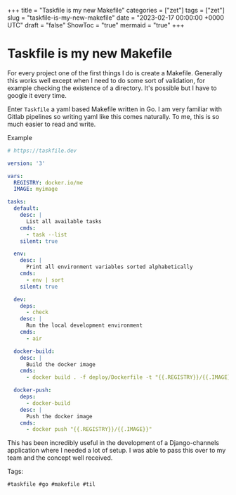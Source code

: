 +++
title = "Taskfile is my new Makefile"
categories = ["zet"]
tags = ["zet"]
slug = "taskfile-is-my-new-makefile"
date = "2023-02-17 00:00:00 +0000 UTC"
draft = "false"
ShowToc = "true"
mermaid = "true"
+++

# Taskfile is my new Makefile

For every project one of the first things I do is create a Makefile.
Generally this works well except when I need to do some sort of validation, for 
example checking the existence of a directory. It's possible but I have to
google it every time.

Enter `Taskfile` a yaml based Makefile written in Go. I am very familiar 
with Gitlab pipelines so writing yaml like this comes naturally. To me,
this is so much easier to read and write. 

Example

```yaml
# https://taskfile.dev

version: '3'

vars:
  REGISTRY: docker.io/me
  IMAGE: myimage

tasks:
  default:
    desc: |
      List all available tasks
    cmds:
      - task --list
    silent: true

  env:
    desc: |
      Print all environment variables sorted alphabetically
    cmds:
      - env | sort
    silent: true

  dev:
    deps:
      - check
    desc: |
      Run the local development environment
    cmds:
      - air

  docker-build:
    desc: |
      Build the docker image
    cmds:
      - docker build . -f deploy/Dockerfile -t "{{.REGISTRY}}/{{.IMAGE}}"

  docker-push:
    deps:
      - docker-build
    desc: |
      Push the docker image
    cmds:
      - docker push "{{.REGISTRY}}/{{.IMAGE}}"

```

This has been incredibly useful in the development of a Django-channels
application where I needed a lot of setup. I was able to pass this over
to my team and the concept well received.

Tags:

    #taskfile #go #makefile #til
